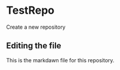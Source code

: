 # TestRepo
Create a new repository

## Editing the file

This is the markdawn file for this repository.
